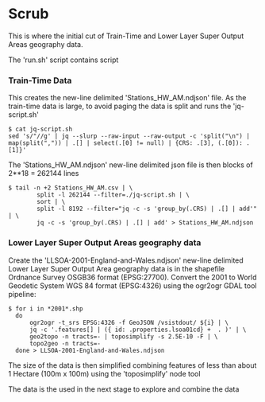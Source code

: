 # Scrub

  This is where the initial cut of Train-Time and Lower Layer Super Output Areas geography data.  

  The 'run.sh' script contains script  

### Train-Time Data

  This creates the new-line delimited 'Stations_HW_AM.ndjson' file. As the train-time data is large, to avoid paging the data is split and runs the 'jq-script.sh'  

```
$ cat jq-script.sh
sed 's/"//g' | jq --slurp --raw-input --raw-output -c 'split("\n") | map(split(",")) | .[] | select(.[0] != null) | {CRS: .[3], (.[0]): .[1]}'
```

  The 'Stations_HW_AM.ndjson' new-line delimited json file is then blocks of 2**18 = 262144 lines  
```
$ tail -n +2 Stations_HW_AM.csv | \
        split -l 262144 --filter=./jq-script.sh | \
        sort | \
        split -l 8192 --filter="jq -c -s 'group_by(.CRS) | .[] | add'" | \
        jq -c -s 'group_by(.CRS) | .[] | add' > Stations_HW_AM.ndjson

```

### Lower Layer Super Output Areas geography data

  Create the 'LLSOA-2001-England-and-Wales.ndjson' new-line delimited Lower Layer Super Output Area geography data is in the shapefile Ordnance Survey OSGB36 format (EPSG:27700). Convert the 2001 to World Geodetic System WGS 84 format (EPSG:4326) using the ogr2ogr GDAL tool pipeline:

```
$ for i in *2001*.shp
  do
      ogr2ogr -t_srs EPSG:4326 -f GeoJSON /vsistdout/ ${i} | \
      jq -c '.features[] | ({ id: .properties.lsoa01cd} +  . )' | \
      geo2topo -n tracts=- | toposimplify -s 2.5E-10 -F | \
      topo2geo -n tracts=- 
  done > LLSOA-2001-England-and-Wales.ndjson
```
  The size of the data is then simplified combining features of less than about 1 Hectare (100m x 100m) using the 'toposimplify' node tool  

  The data is the used in the next stage to explore and combine the data  
